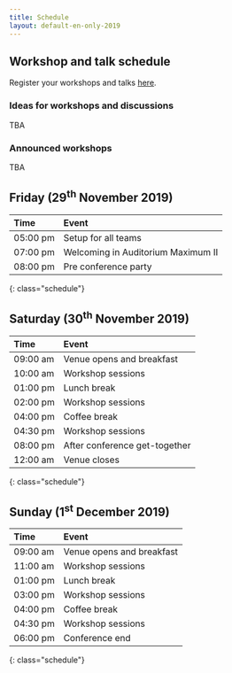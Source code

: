```yaml
---
title: Schedule
layout: default-en-only-2019
---
```


## Workshop and talk schedule

Register your workshops and talks <a href="https://rohow.de/mopad">here</a>.

### Ideas for workshops and discussions

TBA

### Announced workshops

TBA

## Friday (29<sup>th</sup> November 2019)

| Time     | Event                              |
| :------  | :-------                           |
| 05:00 pm | Setup for all teams                |
| 07:00 pm | Welcoming in Auditorium Maximum II |
| 08:00 pm | Pre conference party               |
{: class="schedule"}

## Saturday (30<sup>th</sup> November 2019)

| Time     | Event                                                                                  |
| :------  | :-------                                                                               |
| 09:00 am | Venue opens and breakfast                                                              |
| 10:00 am | Workshop sessions                                                                      |
| 01:00 pm | Lunch break                                                                            |
| 02:00 pm | Workshop sessions                                                                      |
| 04:00 pm | Coffee break                                                                           |
| 04:30 pm | Workshop sessions                                                                      |
| 08:00 pm | After conference get-together                                                          |
| 12:00 am | Venue closes                                                                           |
{: class="schedule"}

## Sunday (1<sup>st</sup> December 2019)

| Time     | Event                                                                                               |
| :------  | :-------                                                                                            |
| 09:00 am | Venue opens and breakfast                                                                           |
| 11:00 am | Workshop sessions                                                                                   |
| 01:00 pm | Lunch break                                                                                         |
| 03:00 pm | Workshop sessions                                                                                   |
| 04:00 pm | Coffee break                                                                                        |
| 04:30 pm | Workshop sessions                                                                                   |
| 06:00 pm | Conference end                                                                                      |
{: class="schedule"}
